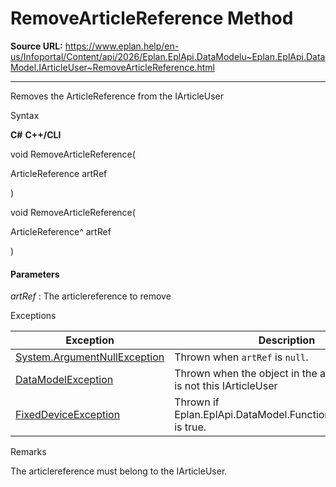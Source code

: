 # RemoveArticleReference Method

**Source URL:** https://www.eplan.help/en-us/Infoportal/Content/api/2026/Eplan.EplApi.DataModelu~Eplan.EplApi.DataModel.IArticleUser~RemoveArticleReference.html

---

Removes the ArticleReference from the IArticleUser

Syntax

**C#**
**C++/CLI**


void RemoveArticleReference( 

   ArticleReference artRef

)

void RemoveArticleReference( 

   ArticleReference^ artRef

)


#### Parameters

*artRef*
:   The articlereference to remove

Exceptions

| Exception | Description |
| --- | --- |
| [System.ArgumentNullException](#) | Thrown when `artRef` is `null`. |
| [DataModelException](Eplan.EplApi.DataModelu~Eplan.EplApi.DataModel.DataModelException.html) | Thrown when the object in the articlereference is not this IArticleUser |
| [FixedDeviceException](Eplan.EplApi.DataModelu~Eplan.EplApi.DataModel.FixedDeviceException.html) | Thrown if Eplan.EplApi.DataModel.Function.IsFixedDevice is true. |

Remarks

The articlereference must belong to the IArticleUser.
